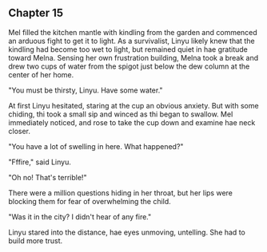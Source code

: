 
## Chapter 15

<!--
- Mel and Linyu talk. Thi fills her in about hae identity, origin, and Kip.
  - Ulukoma
  - Fire
    - Mel asks about Kip
      - Doctor
        - Asks again
          - Lin doesn't know

- Radio, Voices
  - Melna confused
  - Passes listener to Mel
  - Mel hears static
    - Lin upset
    - Listeners only work on Ulukoma
      - "Oh shit. What do they do now?" moment

- Get sleep.

-->


Mel filled the kitchen mantle with kindling from the garden and commenced an arduous fight to get it to light. As a survivalist, Linyu likely knew that the kindling had become too wet to light, but remained quiet in hae gratitude toward Melna. Sensing her own frustration building, Melna took a break and drew two cups of water from the spigot just below the dew column at the center of her home.

"You must be thirsty, Linyu. Have some water."

At first Linyu hesitated, staring at the cup an obvious anxiety. But with some chiding, thi took a small sip and winced as thi began to swallow. Mel immediately noticed, and rose to take the cup down and examine hae neck closer.

"You have a lot of swelling in here. What happened?"

"Fffire," said Linyu.

"Oh no! That's terrible!"

There were a million questions hiding in her throat, but her lips were blocking them for fear of overwhelming the child.

"Was it in the city? I didn't hear of any fire."

Linyu stared into the distance, hae eyes unmoving, untelling. She had to build more trust.

<!-- CREATE SOME TOTEM FOR LINYU TO RECOGNIZE KIP FROM -->
